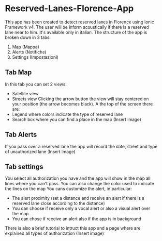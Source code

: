 # Reserved-Lanes-Florence-App
This app has been created to detect reserved lanes in Florence using Ionic Framework v4. The user will be inform acoustically if there is a reserved lane near to him. 
It's available only in italian.
The structure of the app is broken down in 3 tabs:
1.  Map (Mappa)
2.  Alerts (Notifiche)
3.  Settings (Impostazioni)

## Tab Map
In this tab you can set 2 views:
* Satellite view
* Streets view
Clicking the arrow button the view will stay centered on your position (the arrow becomes black).
A the top of the screen there are:
* Legend where colors indicate the type of reserved lane
* Search box where you can find a place in the map
(Insert image)

## Tab Alerts
If you pass over a reserved lane the app will record the date, street and type of unauthorized lane
(Insert Image)

## Tab settings
You select all authorization you have and the app will show in the map all lines where you can't pass.
You can also change the color used to indicate the lines on the map
You cans customize the alert, in particular:
* The alert proximity (set a distance and receive an alert if there is a reserved lane close according to the distance)
* You can choose if receive only a vocal alert or also a visual alert over the map
* You can chose if receive an alert also if the app is in background

There is also a brief tutorial to intruct this app and a page where are explained all types of authorization
(Insert image)
